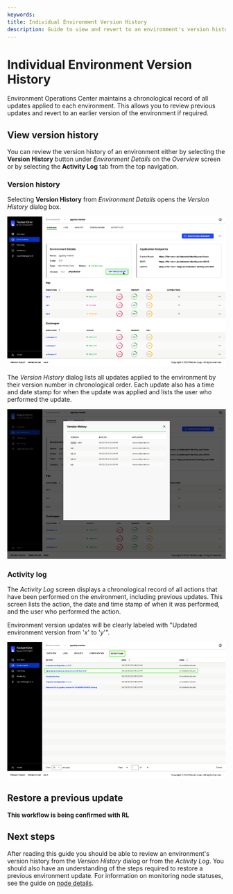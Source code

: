 ```yaml
---
keywords:
title: Individual Environment Version History
description: Guide to view and revert to an environment's version history
---
```

# Individual Environment Version History

Environment Operations Center maintains a chronological record of all updates applied to each environment. This allows you to review previous updates and revert to an earlier version of the environment if required.

## View version history

You can review the version history of an environment either by selecting the **Version History** button under *Environment Details* on the *Overview* screen or by selecting the **Activity Log** tab from the top navigation.

### Version history

Selecting **Version History** from *Environment Details* opens the *Version History* dialog box. 

![image description](images/version-history-button.png)

The *Version History* dialog lists all updates applied to the environment by their version number in chronological order. Each update also has a time and date stamp for when the update was applied and lists the user who performed the update.

![image description](images/version-history-dialog.png)

### Activity log

The *Activity Log* screen displays a chronological record of all actions that have been performed on the environment, including previous updates. This screen lists the action, the date and time stamp of when it was performed, and the user who performed the action.

Environment version updates will be clearly labeled with "Updated environment version from '*x*' to '*y*'".

![image description](images/version-activitylog.png)

## Restore a previous update

**This workflow is being confirmed with RL**

## Next steps

After reading this guide you should be able to review an environment's version history from the *Version History* dialog or from the *Activity Log*. You should also have an understanding of the steps required to restore a previous environment update. For information on monitoring node statuses, see the guide on [node details](node-details.md).

